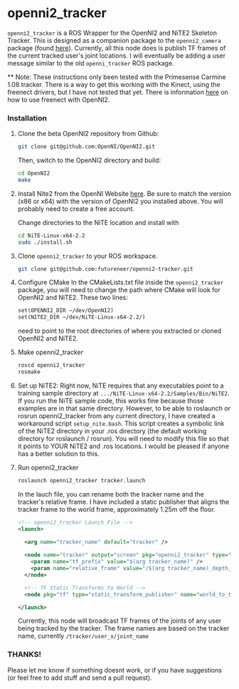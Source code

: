 openni2_tracker
===============

`openni2_tracker` is a ROS Wrapper for the OpenNI2 and NiTE2 Skeleton Tracker. This is designed as a companion package to the `openni2_camera` package (found [here](https://github.com/ros-drivers/openni2_camera)).  Currently, all this node does is publish TF frames of the current tracked user's joint locations.  I will eventually be adding a user message similar to the old `openni_tracker` ROS package.

** Note:  These instructions only been tested with the Primesense Carmine 1.08 tracker.  There is a way to get this working with the Kinect, using the freenect drivers, but I have not tested that yet.  There is information [here](https://github.com/ros-drivers/openni2_camera) on how to use freenect with OpenNI2.
### Installation
1. Clone the beta OpenNI2 repository from Github:

    ```bash
    git clone git@github.com:OpenNI/OpenNI2.git
    ```
    
    Then, switch to the OpenNI2 directory and build:
    
    ```bash
    cd OpenNI2
    make
    ```

2. Install Nite2 from the OpenNI Website [here](http://www.openni.org/files/nite/?count=1&download=http://www.openni.org/wp-content/uploads/2013/10/NiTE-Linux-x64-2.2.tar1.zip).  Be sure to match the version (x86 or x64) with the version of OpenNI2 you installed above.
You will probably need to create a free account.

    Change directories to the NiTE location and install with 
    
    ```bash
    cd NiTE-Linux-x64-2.2
    sudo ./install.sh
    ```

3. Clone `openni2_tracker` to your ROS workspace.

    ```bash
    git clone git@github.com:futureneer/openni2-tracker.git
    ```

4. Configure CMake
    In the CMakeLists.txt file inside the `openni2_tracker` package, you will need to change the path where CMake will look for OpenNI2 and NiTE2.  These two lines:
    
    ```makefile
    set(OPENNI2_DIR ~/dev/OpenNI2)
    set(NITE2_DIR ~/dev/NiTE-Linux-x64-2.2/)
    ```
    need to point to the root directories of where you extracted or cloned OpenNI2 and NiTE2.

    
5. Make openni2_tracker

    ```bash
    roscd openni2_tracker
    rosmake
    ```
    
6. Set up NiTE2: Right now, NiTE requires that any executables point to a training sample directory at `.../NiTE-Linux-x64-2.2/Samples/Bin/NiTE2`.  If you run the NiTE sample code, this works fine because those examples are in that same directory.  However, to be able to roslaunch or rosrun openni2_tracker from any current directory, I have created a workaround script `setup_nite.bash`.  This script creates a symbolic link of the NiTE2 directory in your .ros directory (the default working directory for roslaunch / rosrun).  You will need to modify this file so that it points to YOUR NiTE2 and .ros locations.  I would be pleased if anyone has a better solution to this.
7. Run openni2_tracker
    
    ```bash
    roslaunch openni2_tracker tracker.launch
    ```

    In the lauch file, you can rename both the tracker name and the tracker's relative frame.  I have included a static publisher that aligns the tracker frame to the world frame, approximately 1.25m off the floor.
    
    ```xml
    <!-- openni2_tracker Launch File -->
    <launch>
    
      <arg name="tracker_name" default="tracker" />
      
      <node name="tracker" output="screen" pkg="openni2_tracker" type="tracker" >
        <param name="tf_prefix" value="$(arg tracker_name)" />
        <param name="relative_frame" value="/$(arg tracker_name)_depth_frame" />
      </node>
    
      <!-- TF Static Transforms to World -->
      <node pkg="tf" type="static_transform_publisher" name="world_to_tracker" args=" 0 0 1.25 1.5707 0 1.7707  /world /$(arg tracker_name)_depth_frame 100"/> 
    
    </launch>
    ```
    
    Currently, this node will broadcast TF frames of the joints of any user being tracked by the tracker.  The frame names are based on the tracker name, currently `/tracker/user_x/joint_name`
    
### THANKS!
Please let me know if something doesnt work, or if you have suggestions (or feel free to add stuff and send a pull request).
